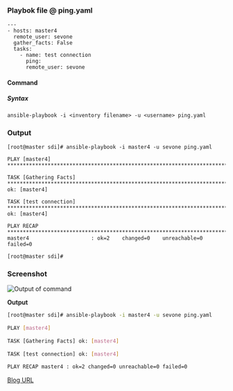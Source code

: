 ### Playbok file @ ping.yaml


    ---
    - hosts: master4
      remote_user: sevone
      gather_facts: False
      tasks:
        - name: test connection
          ping:
          remote_user: sevone


#### Command 
##### Syntax

    ansible-playbook -i <inventory filename> -u <username> ping.yaml

### Output

    [root@master sdi]# ansible-playbook -i master4 -u sevone ping.yaml
    
    PLAY [master4] ***************************************************************************************************************************************************************************************************************************
    
    TASK [Gathering Facts] *******************************************************************************************************************************************************************************************************************
    ok: [master4]
    
    TASK [test connection] *******************************************************************************************************************************************************************************************************************
    ok: [master4]
    
    PLAY RECAP *******************************************************************************************************************************************************************************************************************************
    master4                    : ok=2    changed=0    unreachable=0    failed=0
    
    [root@master sdi]#


### Screenshot

![Output of command](https://lh3.googleusercontent.com/1WuYhO1XcQAcBkIV2qd3OfQ7qb7-besV8j6olACAMVcgtnSCanfFw-9nfFjZ8AdiyoMWp1wXDG8Z5g "output")



**Output**

```bash
[root@master sdi]# ansible-playbook -i master4 -u sevone ping.yaml
 
PLAY [master4]
 
TASK [Gathering Facts] ok: [master4]
 
TASK [test connection] ok: [master4]
 
PLAY RECAP master4 : ok=2 changed=0 unreachable=0 failed=0
```

[Blog URL](http://amitkarpe1.blogspot.com/2018/08/ansible-ping-example_21.html)

<!--stackedit_data:
eyJoaXN0b3J5IjpbLTE2ODkzMjIzNTcsLTE0NTMzMzYyNjUsMj
Y5NjYwNzYwLC0yNTUwNTA3MjYsLTE5NzcyODM4OTYsLTE1MTUz
NzQxNjcsLTc3Njg3NjQ4NV19
-->